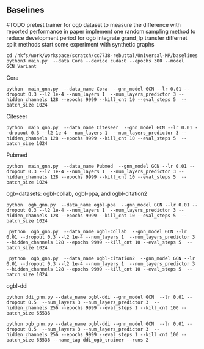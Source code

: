 ## Baselines 

#TODO 
pretest trainer for ogb dataset to measure the difference with reported performance in paper 
implement one random sampling method to reduce development period for ogb
integrate grand_lp 
transfer differnet split methods 
start some experiment with synthetic graphs
```
cd /hkfs/work/workspace/scratch/cc7738-rebuttal/Universal-MP/baselines
python3 main.py  --data Cora --device cuda:0 --epochs 300 --model GCN_Variant 
```

Cora
```
python  main_gnn.py  --data_name Cora  --gnn_model GCN --lr 0.01 --dropout 0.3 --l2 1e-4 --num_layers 1  --num_layers_predictor 3 --hidden_channels 128 --epochs 9999 --kill_cnt 10 --eval_steps 5  --batch_size 1024
```


Citeseer 
```
python  main_gnn.py  --data_name Citeseer  --gnn_model GCN --lr 0.01 --dropout 0.3 --l2 1e-4 --num_layers 1  --num_layers_predictor 3 --hidden_channels 128 --epochs 9999 --kill_cnt 10 --eval_steps 5  --batch_size 1024 
```


Pubmed
```
python  main_gnn.py  --data_name Pubmed  --gnn_model GCN --lr 0.01 --dropout 0.3 --l2 1e-4 --num_layers 1  --num_layers_predictor 3 --hidden_channels 128 --epochs 9999 --kill_cnt 10 --eval_steps 5  --batch_size 1024
```

ogb-datasets:  ogbl-collab, ogbl-ppa, and ogbl-citation2
```
python  ogb_gnn.py  --data_name ogbl-ppa  --gnn_model GCN --lr 0.01 --dropout 0.3 --l2 1e-4 --num_layers 1  --num_layers_predictor 3 --hidden_channels 128 --epochs 9999 --kill_cnt 10 --eval_steps 5  --batch_size 1024
```

```
 python  ogb_gnn.py  --data_name ogbl-collab  --gnn_model GCN --lr 0.01 --dropout 0.3 --l2 1e-4 --num_layers 1  --num_layers_predictor 3 --hidden_channels 128 --epochs 9999 --kill_cnt 10 --eval_steps 5  --batch_size 1024 
```
```
 python  ogb_gnn.py  --data_name ogbl-citation2  --gnn_model GCN --lr 0.01 --dropout 0.3 --l2 1e-4 --num_layers 1  --num_layers_predictor 3 --hidden_channels 128 --epochs 9999 --kill_cnt 10 --eval_steps 5  --batch_size 1024 
```

ogbl-ddi
```
python ddi_gnn.py --data_name ogbl-ddi --gnn_model GCN  --lr 0.01 --dropout 0.5  --num_layers 3 --num_layers_predictor 3  --hidden_channels 256 --epochs 9999 --eval_steps 1 --kill_cnt 100 --batch_size 65536 
```

````
python ogb_gnn.py --data_name ogbl-ddi --gnn_model GCN  --lr 0.01 --dropout 0.5  --num_layers 3 --num_layers_predictor 3  --hidden_channels 256 --epochs 9999 --eval_steps 1 --kill_cnt 100 --batch_size 65536 --name_tag ddi_ogb_trainer --runs 2
````
